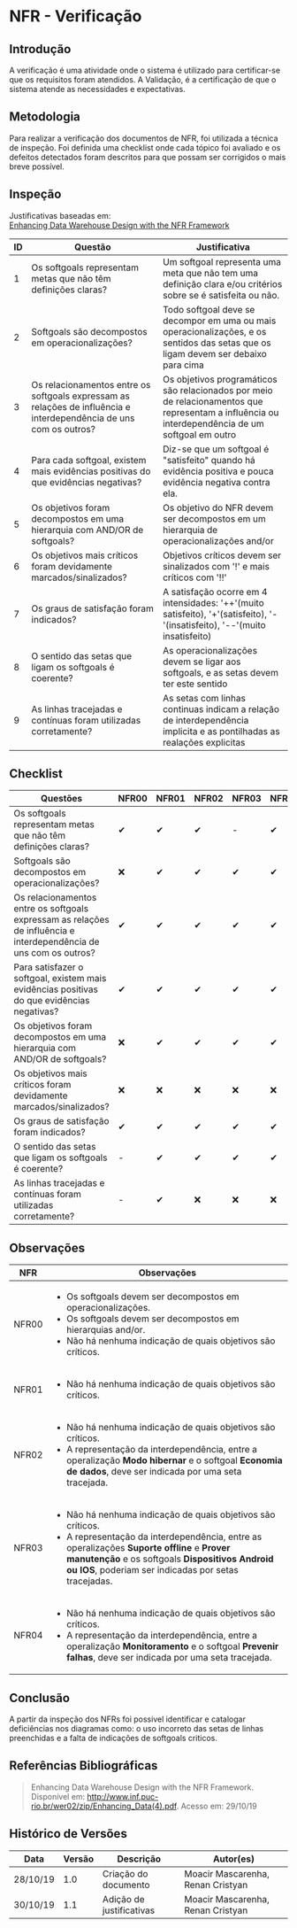 # NFR - Verificação
 
## Introdução
A verificação é uma atividade onde o sistema é utilizado para certificar-se que os requisitos foram atendidos. A Validação, é a certificação de que o sistema atende as necessidades e expectativas.
 
## Metodologia
Para realizar a verificação dos documentos de NFR, foi utilizada a técnica de inspeção. Foi definida uma checklist onde cada tópico foi avaliado e os defeitos detectados foram descritos para que possam ser corrigidos o mais breve possível.
 
## Inspeção
Justificativas baseadas em:<br>
[Enhancing Data Warehouse Design with the NFR
Framework](http://www.inf.puc-rio.br/wer02/zip/Enhancing_Data(4).pdf)

|ID|Questão|Justificativa|
|--|-------|-------------|
|1|Os softgoals representam metas que não têm definições claras?| Um softgoal representa uma meta que não tem uma definição clara e/ou critérios sobre se é satisfeita ou não.|
|2|Softgoals são decompostos em operacionalizações?|Todo softgoal deve se decompor em uma ou mais operacionalizações, e os sentidos das setas que os ligam devem ser debaixo para cima|
|3|Os relacionamentos entre os softgoals expressam as relações de influência e interdependência de uns com os outros?|Os objetivos programáticos são relacionados por meio de relacionamentos que representam a influência ou interdependência de um softgoal em outro|
|4|Para cada softgoal, existem mais evidências positivas do que evidências negativas?| Diz-se que um softgoal é "satisfeito" quando há evidência positiva e pouca evidência negativa contra ela.|
|5|Os objetivos foram decompostos em uma hierarquia com AND/OR de softgoals?|Os objetivo do NFR devem ser decompostos em um hierarquia de operacionalizações and/or|
|6|Os objetivos mais críticos foram devidamente marcados/sinalizados?|Objetivos críticos devem ser sinalizados com '!' e mais críticos com '!!'|
|7|Os graus de satisfação foram indicados?|A satisfação ocorre em 4 intensidades: '++'(muito satisfeito), '+'(satisfeito), '-'(insatisfeito), '--'(muito insatisfeito)|
|8|O sentido das setas que ligam os softgoals é coerente?|As operacionalizações devem se ligar aos softgoals, e as setas devem ter este sentido|
|9|As linhas tracejadas e contínuas foram utilizadas corretamente?| As setas com linhas continuas indicam a relação de interdependência implicita e as pontilhadas as realações explicitas|
 
## Checklist
 
|Questões|NFR00|NFR01|NFR02|NFR03|NFR04|
|--------|-----|-----|-----|-----|-----|
|Os softgoals representam metas que não têm definições claras?|✔|✔|✔|-|✔|
|Softgoals são decompostos em operacionalizações?|❌|✔|✔|✔|✔|
|Os relacionamentos entre os softgoals expressam as relações de influência e interdependência de uns com os outros?|✔|✔|✔|✔|✔|
|Para satisfazer o softgoal, existem mais evidências positivas do que evidências negativas?|✔|✔|✔|✔|✔|
|Os objetivos foram decompostos em uma hierarquia com AND/OR de softgoals?|❌|✔|✔|✔|✔|
|Os objetivos mais críticos foram devidamente marcados/sinalizados?|❌|❌|❌|❌|❌|
|Os graus de satisfação foram indicados?|✔|✔|✔|✔|✔|
|O sentido das setas que ligam os softgoals é coerente?|-|✔|✔|✔|✔|
|As linhas tracejadas e contínuas foram utilizadas corretamente?|-|✔|❌|❌|❌|
 
## Observações
 
|NFR|Observações|
|---|-----------|
|NFR00|<ul><li>Os softgoals devem ser decompostos em operacionalizações.</li><li>Os softgoals devem ser decompostos em hierarquias and/or.</li><li>Não há nenhuma indicação de quais objetivos são críticos.</li></ul>|
|NFR01|<ul><li>Não há nenhuma indicação de quais objetivos são críticos.</li></ul>|
|NFR02|<ul><li>Não há nenhuma indicação de quais objetivos são críticos.</li><li>A representação da interdependência, entre a operalização **Modo hibernar** e o softgoal **Economia de dados**, deve ser indicada por uma seta tracejada.</li></ul>|
|NFR03|<ul><li>Não há nenhuma indicação de quais objetivos são críticos.</li><li>A representação da interdependência, entre as operalizações **Suporte offline** e **Prover manutenção** e os softgoals **Dispositivos Android ou IOS**, poderiam ser indicadas por setas tracejadas.</li></ul>|
|NFR04|<ul><li>Não há nenhuma indicação de quais objetivos são críticos.</li><li>A representação da interdependência, entre a operalização **Monitoramento** e o softgoal **Prevenir falhas**, deve ser indicada por uma seta tracejada.</li></ul>|

## Conclusão
A partir da inspeção dos NFRs foi possivel identificar e catalogar deficiências nos diagramas como: o uso incorreto das setas de linhas preenchidas e a falta de indicações de softgoals criticos.
 
## Referências Bibliográficas
> Enhancing Data Warehouse Design with the NFR Framework. Disponível em: http://www.inf.puc-rio.br/wer02/zip/Enhancing_Data(4).pdf. Acesso em: 29/10/19
 
## Histórico de Versões
|Data|Versão|Descrição|Autor(es)|
|----|------|---------|---------|
|28/10/19|1.0|Criação do documento|Moacir Mascarenha, Renan Cristyan|
|30/10/19|1.1|Adição de justificativas|Moacir Mascarenha, Renan Cristyan|

